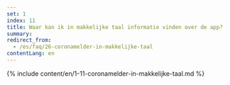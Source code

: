 ```yaml
---
set: 1
index: 11
title: Waar kan ik in makkelijke taal informatie vinden over de app?
summary: 
redirect_from: 
  - /es/faq/26-coronamelder-in-makkelijke-taal
contentLang: en
---
```

{% include content/en/1-11-coronamelder-in-makkelijke-taal.md %}
